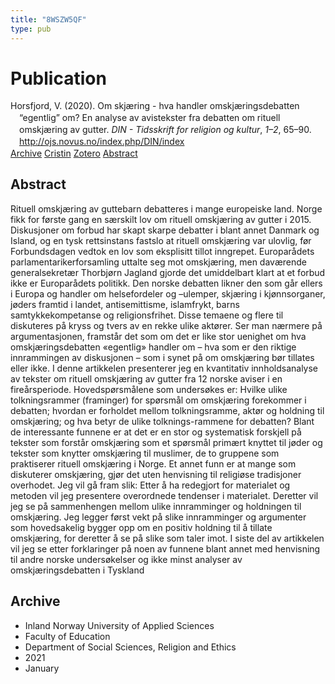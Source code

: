 ```yaml
---
title: "8WSZW5QF"
type: pub
---
```

<h1>Publication</h1>
<article id="csl-bib-container-8WSZW5QF" class="csl-bib-container">
  <div class="csl-bib-body" style="line-height: 1.35; padding-left: 1em; text-indent:-1em;">
  <div class="csl-entry">Horsfjord, V. (2020). Om skj&#xE6;ring - hva handler omskj&#xE6;ringsdebatten &#x201C;egentlig&#x201D; om? En analyse av avistekster fra debatten om rituell omskj&#xE6;ring av gutter. <i>DIN - Tidsskrift for religion og kultur</i>, <i>1&#x2013;2</i>, 65&#x2013;90. <a href="http://ojs.novus.no/index.php/DIN/index">http://ojs.novus.no/index.php/DIN/index</a></div>
</div>
  <div class="csl-bib-buttons">
    <a href="#taxonomy-article-8WSZW5QF" class="csl-bib-button">Archive</a>
    <a href="https://app.cristin.no/results/show.jsf?id=1871256" alt="Cristin URL" class="csl-bib-button">Cristin</a>
    <a href="http://zotero.org/groups/5402882/items/8WSZW5QF" alt="Zotero URL" class="csl-bib-button">Zotero</a>
    <a href="#abstract-article-8WSZW5QF" class="csl-bib-button">Abstract</a>
  </div>
  <div id="csl-bib-meta-container-8WSZW5QF"></div>
</article>
<div id="csl-bib-meta-8WSZW5QF" class="csl-bib-meta">
  <article id="abstract-article-8WSZW5QF" class="abstract-article">
    <h1>Abstract</h1>
    Rituell omskjæring av guttebarn debatteres i mange europeiske land. Norge fikk for første gang en særskilt lov om rituell omskjæring av gutter i 2015. Diskusjoner om forbud har skapt skarpe debatter i blant annet Danmark og Island, og en tysk rettsinstans fastslo at rituell omskjæring var ulovlig, før Forbundsdagen vedtok en lov som eksplisitt tillot inngrepet. Europarådets parlamentarikerforsamling uttalte seg mot omskjæring, men daværende generalsekretær Thorbjørn Jagland gjorde det umiddelbart klart at et forbud ikke er Europarådets politikk. Den norske debatten likner den som går ellers i Europa og handler om helsefordeler og –ulemper, skjæring i kjønnsorganer, jøders framtid i landet, antisemittisme, islamfrykt, barns samtykkekompetanse og religionsfrihet. Disse temaene og flere til diskuteres på kryss og tvers av en rekke ulike aktører. Ser man nærmere på argumentasjonen, framstår det som om det er like stor uenighet om hva omskjæringsdebatten «egentlig» handler om – hva som er den riktige innrammingen av diskusjonen – som i synet på om omskjæring bør tillates eller ikke. I denne artikkelen presenterer jeg en kvantitativ innholdsanalyse av tekster om rituell omskjæring av gutter fra 12 norske aviser i en fireårsperiode. Hovedspørsmålene som undersøkes er: Hvilke ulike tolkningsrammer (framinger) for spørsmål om omskjæring forekommer i debatten; hvordan er forholdet mellom tolkningsramme, aktør og holdning til omskjæring; og hva betyr de ulike tolknings-rammene for debatten? Blant de interessante funnene er at det er en stor og systematisk forskjell på tekster som forstår omskjæring som et spørsmål primært knyttet til jøder og tekster som knytter omskjæring til muslimer, de to gruppene som praktiserer rituell omskjæring i Norge. Et annet funn er at mange som diskuterer omskjæring, gjør det uten henvisning til religiøse tradisjoner overhodet. Jeg vil gå fram slik: Etter å ha redegjort for materialet og metoden vil jeg presentere overordnede tendenser i materialet. Deretter vil jeg se på sammenhengen mellom ulike innramminger og holdningen til omskjæring. Jeg legger først vekt på slike innramminger og argumenter som hovedsakelig bygger opp om en positiv holdning til å tillate omskjæring, for deretter å se på slike som taler imot. I siste del av artikkelen vil jeg se etter forklaringer på noen av funnene blant annet med henvisning til andre norske undersøkelser og ikke minst analyser av omskjæringsdebatten i Tyskland
  </article>
  <article id="taxonomy-article-8WSZW5QF" class="taxonomy-article">
    <h1>Archive</h1>
    <ul>
      <li>Inland Norway University of Applied Sciences</li>
      <li>Faculty of Education</li>
      <li>Department of Social Sciences, Religion and Ethics</li>
      <li>2021</li>
      <li>January</li>
    </ul>
  </article>
</div>
